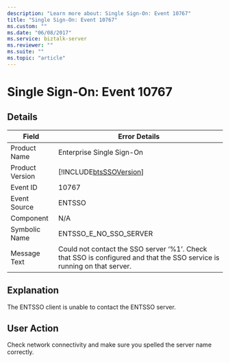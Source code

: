 ```yaml
---
description: "Learn more about: Single Sign-On: Event 10767"
title: "Single Sign-On: Event 10767"
ms.custom: ""
ms.date: "06/08/2017"
ms.service: biztalk-server
ms.reviewer: ""
ms.suite: ""
ms.topic: "article"
---
```

# Single Sign-On: Event 10767
## Details  
  
| Field | Error Details |
|-----------------|-------------------------------------------------------------------------------------------------------------------------|
|  Product Name   |                                                Enterprise Single Sign-On                                                |
| Product Version |                               [!INCLUDE[btsSSOVersion](../includes/btsssoversion-md.md)]                                |
|    Event ID     |                                                          10767                                                          |
|  Event Source   |                                                         ENTSSO                                                          |
|    Component    |                                                           N/A                                                           |
|  Symbolic Name  |                                                 ENTSSO_E_NO_SSO_SERVER                                                  |
|  Message Text   | Could not contact the SSO server ‘%1’. Check that SSO is configured and that the SSO service is running on that server. |
  
## Explanation  
 The ENTSSO client is unable to contact the ENTSSO server.  
  
## User Action  
 Check network connectivity and make sure you spelled the server name correctly.
